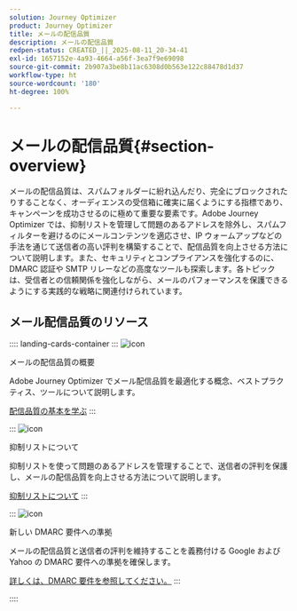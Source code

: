 ```yaml
---
solution: Journey Optimizer
product: Journey Optimizer
title: メールの配信品質
description: メールの配信品質
redpen-status: CREATED_||_2025-08-11_20-34-41
exl-id: 1657152e-4a93-4664-a56f-3ea7f9e69098
source-git-commit: 2b907a3be8b11ac6308d0b563e122c88478d1d37
workflow-type: ht
source-wordcount: '180'
ht-degree: 100%

---
```


# メールの配信品質{#section-overview}

メールの配信品質は、スパムフォルダーに紛れ込んだり、完全にブロックされたりすることなく、オーディエンスの受信箱に確実に届くようにする指標であり、キャンペーンを成功させるのに極めて重要な要素です。Adobe Journey Optimizer では、抑制リストを管理して問題のあるアドレスを除外し、スパムフィルターを避けるのにメールコンテンツを適応させ、IP ウォームアップなどの手法を通じて送信者の高い評判を構築することで、配信品質を向上させる方法について説明します。また、セキュリティとコンプライアンスを強化するのに、DMARC 認証や SMTP リレーなどの高度なツールも探索します。各トピックは、受信者との信頼関係を強化しながら、メールのパフォーマンスを保護できるようにする実践的な戦略に関連付けられています。

## メール配信品質のリソース

:::: landing-cards-container
:::
![icon](https://cdn.experienceleague.adobe.com/icons/book.svg?lang=ja)

メールの配信品質の概要

Adobe Journey Optimizer でメール配信品質を最適化する概念、ベストプラクティス、ツールについて説明します。

[配信品質の基本を学ぶ](../using/reports/deliverability.md)
:::

:::
![icon](https://cdn.experienceleague.adobe.com/icons/list-check.svg?lang=ja)

抑制リストについて

抑制リストを使って問題のあるアドレスを管理することで、送信者の評判を保護し、メールの配信品質を向上させる方法について説明します。

[抑制リストについて](../using/reports/suppression-list.md)
:::

:::
![icon](https://cdn.experienceleague.adobe.com/icons/shield-halved.svg)

新しい DMARC 要件への準拠

メールの配信品質と送信者の評判を維持することを義務付ける Google および Yahoo の DMARC 要件への準拠を確保します。

[詳しくは、DMARC 要件を参照してください。](../using/configuration/dmarc-record-update.md)
:::

::::
